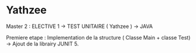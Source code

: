 # Yathzee

Master 2 : ELECTIVE 1 -> TEST UNITAIRE ( Yathzee ) -> JAVA 

Premiere etape :  Implementation de la structure ( Classe Main + classe Test) -> Ajout de la librairy JUNIT 5.
